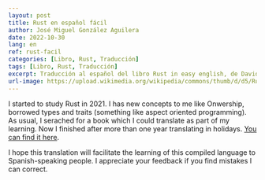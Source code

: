 ```yaml
---
layout: post
title: Rust en español fácil
author: José Miguel González Aguilera
date: 2022-10-30
lang: en
ref: rust-facil
categories: [Libro, Rust, Traducción]
tags: [Libro, Rust, Traducción]
excerpt: Traducción al español del libro Rust in easy english, de David MacLeod
url-image: https://upload.wikimedia.org/wikipedia/commons/thumb/d/d5/Rust_programming_language_black_logo.svg/800px-Rust_programming_language_black_logo.svg.png
---
```


I started to study Rust in 2021. I has new concepts to me like Onwership, borrowed types and traits (something like aspect oriented programming). As usual, I serached for a book which I could translate as part of my learning. Now I finished after more than one year translating in holidays. [You can find it here](http://www.jmgaguilera.com/rust_facil/).

I hope this translation will facilitate the learning of this compiled language to Spanish-speaking people. I appreciate your feedback if you find mistakes I can correct.
